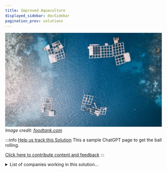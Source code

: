 ```yaml
---
title: Improved Aquaculture
displayed_sidebar: docSidebar
pagination_prev: solutions
---
```

![Cover Image](../static/img/aquaculture.jpg)
*Image credit: [foodtank.com](https://foodtank.com/news/2021/07/new-report-shows-sustainability-in-global-aquaculture/)*

:::info [Help us track this Solution](contribute)
This a sample ChatGPT page to get the ball rolling.

[Click here to contribute content and feedback](contribute)
:::

<details>
        <summary>List of companies working in this solution...</summary>
         <em>Note: this is an experimental feature. Accuracy not guaranteed</em>
        <div>
            <ul>
             
                <li><a href="https://bit.ly/2xJas4f">One Earth Designs</a></li>
            
                <li><a href="https://quentic.com">Quentic</a></li>
            
                <li><a href="https://dishcraft.com/">Dishcraft Robotics</a></li>
            
                <li><a href="https://growup.org.uk">Growup Urgan Farms</a></li>
            
                <li><a href="https://catalinasearanch.com">Catalina Sea Ranch</a></li>
            
                <li><a href="https://katif.com/">Katif</a></li>
            
                <li><a href="https://efishery.com">Efishery</a></li>
            
                <li><a href="https://docktodish.com">Dock To Dish</a></li>
            
                <li><a href="https://thejackfruitcompany.com">The Jackfruit Co</a></li>
            
                <li><a href="https://www.xpertsea.com">Xpertsea</a></li>
            
                <li><a href="https://www.novonutrients.com/">Novonutrients</a></li>
            
                <li><a href="https://EthoCapital.com">Etho Capital</a></li>
            
                <li><a href="https://finlessfoods.com">Finless Foods</a></li>
            
                <li><a href="https://lovethewild.com">Love The Wild</a></li>
            
            </ul>
        </div>
        </details>


:::company job openings
  #### [View open jobs in this Solution](https://climatebase.org/jobs?l=&q=&drawdown_solutions=Improved+Aquaculture)
:::

## Overview

* **Aquaculture**, the cultivation of fish, shellfish, and other aquatic life, has seen a surge in growth, providing a vital food source globally.
* The potential for aquaculture to **reduce greenhouse gas emissions** has been recognized.
* A paradigm shift towards **sustainability** is evident in global aquaculture, given overfishing and the rising demand for seafood.
* Initiatives like the **Aquaculture Innovation Challenge** (WWF and the Gordon and Betty Moore Foundation) and organizations like the **Global Aquaculture Alliance** emphasize sustainable aquaculture.

## Progress Made

* **Aquaponics**: Symbiotic cultivation of fish and plants, resulting in efficient food production and a minimized carbon footprint.
* **Recirculating aquaculture systems (RAS)**: Water-efficient systems that lessen the environmental impact of aquaculture.
* **Offshore aquaculture**: Operated in the open ocean, it diminishes the strain on coastal ecosystems.

  Key proponents of sustainable aquaculture include:

  * **Aquaculture Stewardship Council (ASC)**
  * **Global Aquaculture Alliance (GAA)**
  * **World Wildlife Fund (WWF)**

## Lessons Learned

* **Planning**: A unified vision involving all stakeholders is fundamental.
* **Water Quality Monitoring**: Regularly ensuring optimal water conditions is critical for aquatic health.
* **Quality Feed**: Directly impacts the health and growth of fish.
* **Waste Management**: Proper disposal is crucial to prevent water pollution.
* **Renewable Energy**: Essential for a reduced carbon footprint.

## Challenges Ahead

**Scalability**: Widening the adoption of sustainable aquaculture is hindered by:

* **Public Awareness**: Largely, the populace is uninformed about its potential.
* **Funding**: Insufficient R&D investment.
* **Political Support**: Lacking in many regions.

Leading the charge in innovation is **AquaBounty Technologies**, developing faster-growing salmon.

## Best Path Forward

* **Awareness Building**: Broaden understanding among producers and the public.
* **Research & Development**: Optimize techniques for varied systems.
* **Financial Incentives**: Promote adoption of improved aquaculture technologies.
* **Regulations & Standards**: Advocate for the broad application of sustainable practices.

  Champions in sustainable aquaculture development include:

  * **World Aquaculture Society**
  * **Aquaculture Stewardship Council**
  * **Global Aquaculture Alliance**.